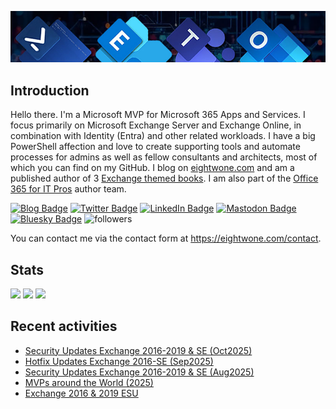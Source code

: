 ![Banner](assets/Metro_v6_Banner_GitHub.jpg)

## Introduction
Hello there. I'm a Microsoft MVP for Microsoft 365 Apps and Services. I focus primarily on Microsoft Exchange Server and Exchange Online, 
in combination with Identity (Entra) and other related workloads. I have a big PowerShell affection and love to create supporting tools
and automate processes for admins as well as fellow consultants and architects, most of which you can find on my GitHub.
I blog on <a href="https://eightwone.com">eightwone.com</a> and am a published author of 3 <a href="https://link.springer.com/book/10.1007/978-1-4842-9591-5">Exchange themed books</a>.
I am also part of the <a href="https://o365itpros.gumroad.com/l/O365IT">Office 365 for IT Pros</a> author team.

<a href="https://eightwone.com"><img src="https://img.shields.io/badge/-Blog-blue?style=for-the-badge&logo=wordpress&logoColor=white" alt="Blog Badge"/></a>
<a href="https://twitter.com/mderooij"><img src="https://img.shields.io/badge/Twitter-blue?style=for-the-badge&logo=twitter&logoColor=white" alt="Twitter Badge"/></a>
<a href="https://nl.linkedin.com/in/michelderooij"><img src="https://img.shields.io/badge/LinkedIn-blue?style=for-the-badge&logo=linkedin&logoColor=white" alt="LinkedIn Badge"/></a>
<a rel="me" href="https://mastodon.cloud/@mderooij"><img src="https://img.shields.io/badge/-Mastodon-blueviolet?style=for-the-badge&logo=mastodon&logoColor=white" alt="Mastodon Badge"/></a>
<a rel="me" href="https://bsky.app/profile/eightwone.com"><img src="https://img.shields.io/badge/-Bluesky-blueviolet?style=for-the-badge&logo=bluesky&logoColor=white" alt="Bluesky Badge"/></a>
<img alt="followers" title="Follow me on Github" src="https://img.shields.io/github/followers/michelderooij?color=236ad3&style=for-the-badge&logo=github&label=Follow"/>

You can contact me via the contact form at https://eightwone.com/contact.

## Stats
![](http://github-profile-summary-cards.vercel.app/api/cards/stats?username=michelderooij&theme=dark) ![](http://github-profile-summary-cards.vercel.app/api/cards/productive-time?username=michelderooij&theme=dark&utcOffset=1) ![](http://github-profile-summary-cards.vercel.app/api/cards/profile-details?username=michelderooij&theme=dark) 

## Recent activities
<!-- LATESTACTIVITY:START -->
- [Security Updates Exchange 2016-2019 &amp; SE &lpar;Oct2025&rpar;](https://eightwone.com/2025/10/14/exchange-security-updates-oct2025/)
- [Hotfix Updates Exchange 2016-SE &lpar;Sep2025&rpar;](https://eightwone.com/2025/09/08/hotfix-updates-exchange-2016-se-sep2025/)
- [Security Updates Exchange 2016-2019 &amp; SE &lpar;Aug2025&rpar;](https://eightwone.com/2025/08/12/security-updates-exchange-2016-2019-se-aug2025/)
- [MVPs around the World &lpar;2025&rpar;](https://eightwone.com/2025/07/30/mvps-around-the-world-2025/)
- [Exchange 2016 &amp; 2019 ESU](https://eightwone.com/2025/07/16/exchange-2016-2019-esu/)
<!-- LATESTACTIVITY:END -->
